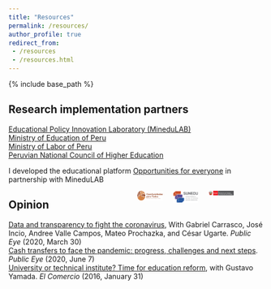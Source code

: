 ```yaml
---
title: "Resources"
permalink: /resources/
author_profile: true
redirect_from:
 - /resources
 - /resources.html
---
```


  {% include base_path %}

## Research implementation partners
[Educational Policy Innovation Laboratory (MineduLAB)](http://www.minedu.gob.pe/minedulab/) <br>
[Ministry of Education of Peru](https://www.gob.pe/minedu)<br>
[Ministry of Labor of Peru](https://www.gob.pe/mtpe)<br>
[Peruvian National Council of Higher Education](https://www.gob.pe/sunedu)<br>

I developed the educational platform [Opportunities for everyone](https://www.oportunidadesparatodos.pe) in partnership with MineduLAB <br>
<figure class="third">
	<img class="img-responsive" style="float: right; margin: 0px 20px 20px 0px;" src="/images/MTPE-800px-PCM-Trabajo.png" width="50">
	<img class="img-responsive" style="float: right; margin: 0px 20px 20px 00px;" src="/images/SUNEDU.png" width="50">
	<img class="img-responsive" style="float: right; margin: 0px 20px 20px 00px;" src="/images/OPT_3.0.png" width="50">
</figure>


## Opinion
[Data and transparency to fight the coronavirus](https://ojo-publico.com/1718/datos-y-transparencia-para-luchar-contra-el-coronavirus), With Gabriel Carrasco, José Incio, Andree Valle Campos, Mateo Prochazka, and César Ugarte. _Public Eye_ (2020, March 30)<br>
[Cash transfers to face the pandemic: progress, challenges and next steps](https://ojo-publico.com/1852/los-bonos-para-encarar-la-pandemia-avances-retos-y-siguientes-pasos). _Public Eye_ (2020, June 7)<br>
[University or technical institute? Time for education reform](https://elcomercio-pe.translate.goog/economia/peru/universidad-instituto-hora-reforma-educacion-209625-noticia/?_x_tr_sl=es&_x_tr_tl=en&_x_tr_hl=en&_x_tr_pto=sc), with Gustavo Yamada. _El Comercio_ (2016, January 31)
